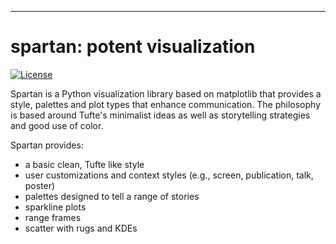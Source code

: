 
--------------------------------------

spartan: potent visualization
=======================================

[![License](https://img.shields.io/badge/License-BSD%203--Clause-blue.svg)](https://opensource.org/licenses/BSD-3-Clause)


Spartan is a Python visualization library based on matplotlib that provides a style, palettes and plot types that enhance communication. The philosophy is based around Tufte's minimalist ideas as well as storytelling strategies and good use of color. 

Spartan provides:
* a basic clean, Tufte like style
* user customizations and context styles (e.g., screen, publication, talk, poster)
* palettes designed to tell a range of stories
* sparkline plots
* range frames
* scatter with rugs and KDEs

